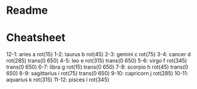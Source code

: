# Readme

Cheatsheet
==========

12-1:  aries        a   rot(15)
1-2:   taurus       b   rot(45)
2-3:   gemini       c   rot(75)
3-4:   cancer       d   rot(285) trans(0 650)
4-5:   leo          e   rot(315) trans(0 650)
5-6:   virgo        f   rot(345) trans(0 650)
6-7:   libra        g   rot(15) trans(0 650)
7-8:   scorpio      h   rot(45) trans(0 650)
8-9:   sagittarius  i   rot(75) trans(0 650)
9-10:  capricorn    j   rot(285)
10-11: aquarius     k   rot(315)
11-12: pisces       l   rot(345)



